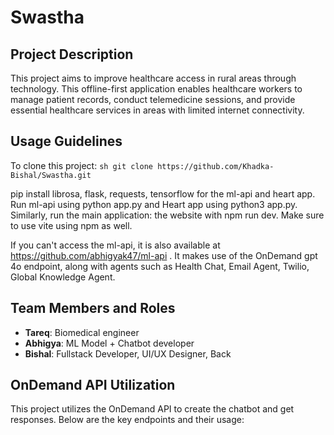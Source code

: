 # Swastha

## Project Description
This project aims to improve healthcare access in rural areas through technology. This offline-first application enables healthcare workers to manage patient records, conduct telemedicine sessions, and provide essential healthcare services in areas with limited internet connectivity.

## Usage Guidelines
To clone this project:
    ```sh
    git clone https://github.com/Khadka-Bishal/Swastha.git
    ```

pip install librosa, flask, requests, tensorflow for the ml-api and heart app. Run ml-api using python app.py and Heart app using python3 app.py. Similarly, run the main application: the website with npm run dev. Make sure to use vite using npm as well.

If you can't access the ml-api, it is also available at https://github.com/abhigyak47/ml-api . It makes use of the OnDemand gpt 4o endpoint, along with agents such as Health Chat, Email Agent, Twilio, Global Knowledge Agent.

## Team Members and Roles
- **Tareq**: Biomedical engineer
- **Abhigya**: ML Model + Chatbot developer
- **Bishal**: Fullstack Developer, UI/UX Designer, Back
  
## OnDemand API Utilization
This project utilizes the OnDemand API to create the chatbot and get responses. Below are the key endpoints and their usage:
